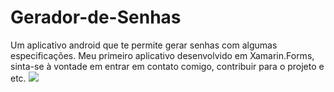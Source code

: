 # Gerador-de-Senhas
Um aplicativo android que te permite gerar senhas com algumas especificações.
Meu primeiro aplicativo desenvolvido em Xamarin.Forms, sinta-se à vontade em entrar em contato comigo, contribuir para o projeto e etc.
<img src="https://user-images.githubusercontent.com/52450284/71280092-16273e00-2339-11ea-8bf4-bfcbdf598b60.png">
